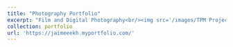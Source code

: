 ```yaml
---
title: "Photography Portfolio"
excerpt: "Film and Digital Photography<br/><img src='/images/TPM Project Fall 2019_Page_5.jpg'>"
collection: portfolio
url: 'https://jaimeeekh.myportfolio.com/'
---
```



